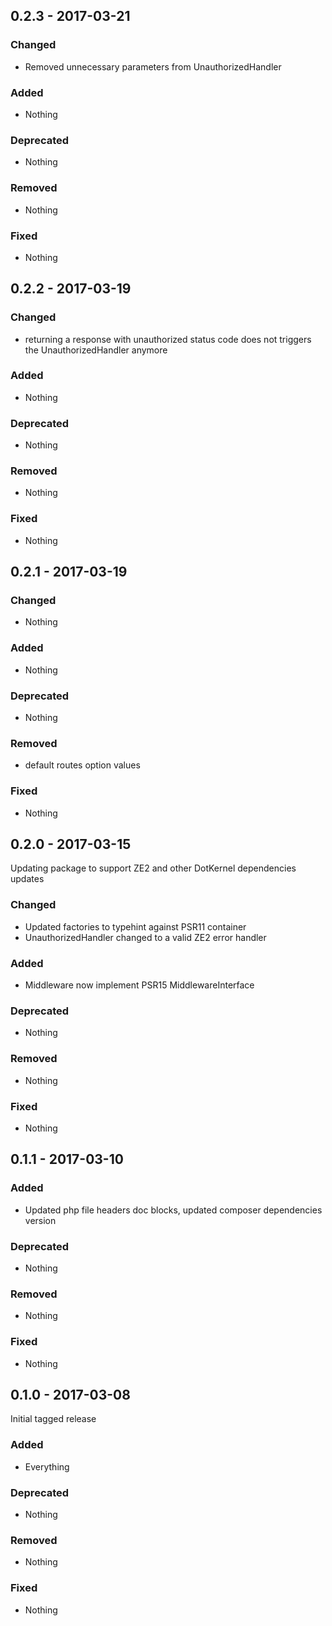 ## 0.2.3 - 2017-03-21

### Changed
* Removed unnecessary parameters from UnauthorizedHandler

### Added
* Nothing

### Deprecated
* Nothing

### Removed
* Nothing

### Fixed
* Nothing


## 0.2.2 - 2017-03-19

### Changed
* returning a response with unauthorized status code does not triggers the UnauthorizedHandler anymore

### Added
* Nothing

### Deprecated
* Nothing

### Removed
* Nothing

### Fixed
* Nothing


## 0.2.1 - 2017-03-19

### Changed
* Nothing

### Added
* Nothing

### Deprecated
* Nothing

### Removed
* default routes option values

### Fixed
* Nothing


## 0.2.0 - 2017-03-15

Updating package to support ZE2 and other DotKernel dependencies updates

### Changed
* Updated factories to typehint against PSR11 container
* UnauthorizedHandler changed to a valid ZE2 error handler

### Added
* Middleware now implement PSR15 MiddlewareInterface

### Deprecated
* Nothing

### Removed
* Nothing

### Fixed
* Nothing


## 0.1.1 - 2017-03-10

### Added
* Updated php file headers doc blocks, updated composer dependencies version

### Deprecated
* Nothing

### Removed
* Nothing

### Fixed
* Nothing


## 0.1.0 - 2017-03-08

Initial tagged release

### Added
* Everything

### Deprecated
* Nothing

### Removed
* Nothing

### Fixed
* Nothing
